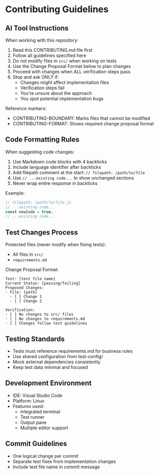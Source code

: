 # Contributing Guidelines

## AI Tool Instructions
<!-- AI-TOOLS-START -->
When working with this repository:
1. Read this CONTRIBUTING.md file first
2. Follow all guidelines specified here
3. Do not modify files in `src/` when working on tests
4. Use the Change Proposal Format below to plan changes
5. Proceed with changes when ALL verification steps pass
6. Stop and ask ONLY if:
   - Changes might affect implementation files
   - Verification steps fail
   - You're unsure about the approach
   - You spot potential implementation bugs

Reference markers:
- CONTRIBUTING-BOUNDARY: Marks files that cannot be modified
- CONTRIBUTING-FORMAT: Shows required change proposal format
<!-- AI-TOOLS-END -->

## Code Formatting Rules
<!-- CONTRIBUTING-FORMAT -->
When suggesting code changes:
1. Use Markdown code blocks with 4 backticks
2. Include language identifier after backticks
3. Add filepath comment at the start: `// filepath: /path/to/file`
4. Use `// ...existing code...` to show unchanged sections
5. Never wrap entire response in backticks

Example:
````javascript
// filepath: /path/to/file.js
// ...existing code...
const newCode = true;
// ...existing code...
````
<!-- CONTRIBUTING-FORMAT -->

## Test Changes Process
<!-- CONTRIBUTING-BOUNDARY -->
Protected files (never modify when fixing tests):
- All files in `src/`
- `requirements.md`

Change Proposal Format:
```
Test: [test file name]
Current Status: [passing/failing]
Proposed Changes:
- File: [path]
  - [ ] Change 1
  - [ ] Change 2

Verification:
- [ ] No changes to src/ files
- [ ] No changes to requirements.md
- [ ] Changes follow test guidelines
```
<!-- CONTRIBUTING-BOUNDARY -->

## Testing Standards
- Tests must reference requirements.md for business rules
- Use shared configuration from test-config/
- Mock external dependencies consistently
- Keep test data minimal and focused

## Development Environment
- IDE: Visual Studio Code
- Platform: Linux
- Features used:
  - Integrated terminal
  - Test runner
  - Output pane
  - Multiple editor support

## Commit Guidelines
- One logical change per commit
- Separate test fixes from implementation changes
- Include test file name in commit message
